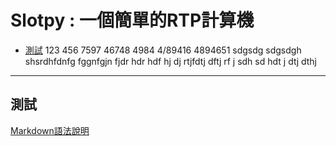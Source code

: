 # Slotpy : 一個簡單的RTP計算機
*   [測試](#測試)
123
456
7597
46748
4984
4/89416
4894651
sdgsdg
sdgsdgh
shsrdhfdnfg
fggnfgjn
fjdr
hdr
hdf
hj
dj
rtjfdtj
dftj
rf
j
sdh
sd
hdt
j
dtj
dthj






* * * 
<h2 id="測試">測試</h2>






[Markdown語法說明](https://tiida54.github.io/2018/01/03/3%E5%88%86%E9%90%98%E5%AD%B8%E6%9C%83Markdown%E5%B8%B8%E7%94%A8%E8%AA%9E%E6%B3%95/ "Title")
